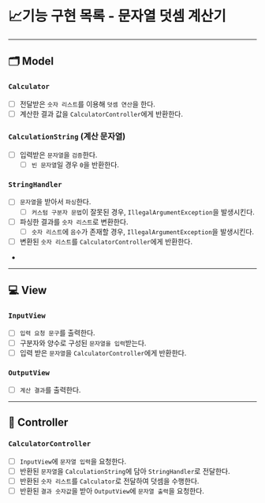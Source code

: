 # 📈기능 구현 목록 - 문자열 덧셈 계산기

---

## 🗂 Model

### `Calculator`

- [ ] 전달받은 `숫자 리스트`를 이용해 `덧셈 연산`을 한다.
- [ ] 계산한 결과 값을 `CalculatorController`에게 반환한다.

### `CalculationString` (계산 문자열)

- [ ] 입력받은 `문자열`을 `검증`한다.
    - [ ] `빈 문자열`일 경우 `0`을 반환한다.

### `StringHandler`

- [ ] `문자열`을 받아서 `파싱`한다.
    - [ ] `커스텀 구분자 문법`이 잘못된 경우, `IllegalArgumentException`을 발생시킨다.
- [ ] 파싱한 결과를 `숫자 리스트`로 변환한다.
    - [ ] `숫자 리스트`에 `음수`가 존재할 경우, `IllegalArgumentException`을 발생시킨다.
- [ ] 변환된 `숫자 리스트`를 `CalculatorController`에게 반환한다.
-

---

## 💻 View

### `InputView`

- [ ] `입력 요청 문구`를 출력한다.
- [ ] 구분자와 양수로 구성된 `문자열을 입력`받는다.
- [ ] 입력 받은 `문자열`을 `CalculatorController`에게 반환한다.

### `OutputView`

- [ ] `계산 결과`를 출력한다.

---

## 🗼 Controller

### `CalculatorController`

- [ ] `InputView`에 `문자열 입력`을 요청한다.
- [ ] 반환된 `문자열`을 `CalculationString`에 담아 `StringHandler`로 전달한다.
- [ ] 반환된 `숫자 리스트`를 `Calculator`로 전달하여 덧셈을 수행한다.
- [ ] 반환된 `결과 숫자값`을 받아 `OutputView`에 `문자열 출력`을 요청한다.